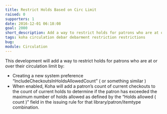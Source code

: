 ```yaml
---
title: Restrict Holds Based on Circ Limit
raised: 0
supporters: 1
date: 2016-12-01 06:18:08
goal: 2000
short_description: Add a way to restrict holds for patrons who are at or over their circulation limit.
tags: koha circulation debar debarment restriction restrictions
bug:
module: Circulation
---
```


This development will add a way to restrict holds for patrons who are at or over their circulation limit by:
* Creating a new system preference “IncludeCheckoutsInHoldsAllowedCount” ( or something similar )
* When enabled, Koha will add a patron’s count of current checkouts to the count of current holds to determine if the patron has exceeded the maximum number of holds allowed as defined by the “Holds allowed ( count )” field in the issuing rule for that library/patron/itemtype combination.
